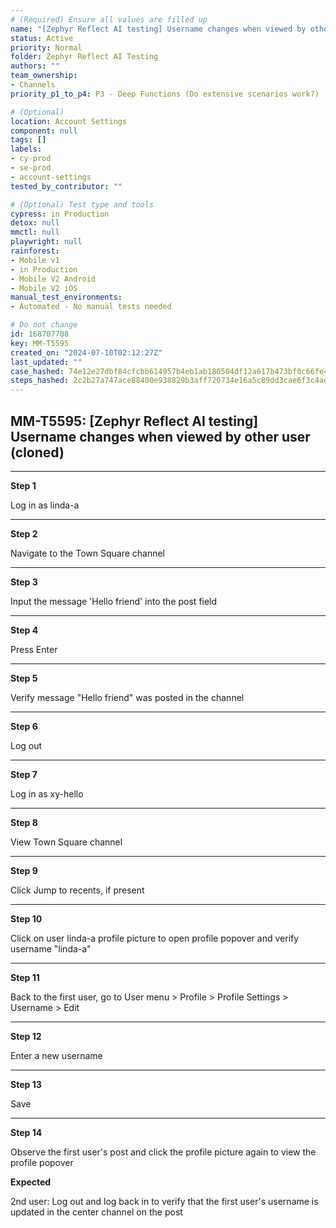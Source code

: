 ```yaml
---
# (Required) Ensure all values are filled up
name: "[Zephyr Reflect AI testing] Username changes when viewed by other user (cloned)"
status: Active
priority: Normal
folder: Zephyr Reflect AI Testing
authors: ""
team_ownership: 
- Channels
priority_p1_to_p4: P3 - Deep Functions (Do extensive scenarios work?)

# (Optional)
location: Account Settings
component: null
tags: []
labels: 
- cy-prod
- se-prod
- account-settings
tested_by_contributor: ""

# (Optional) Test type and tools
cypress: in Production
detox: null
mmctl: null
playwright: null
rainforest: 
- Mobile v1
- in Production
- Mobile V2 Android
- Mobile V2 iOS
manual_test_environments: 
- Automated - No manual tests needed

# Do not change
id: 168707708
key: MM-T5595
created_on: "2024-07-10T02:12:27Z"
last_updated: ""
case_hashed: 74e12e27dbf84cfcbb614957b4eb1ab180504df12a617b473bf0c66fe40a018eb375dcb40304403e228a5111e210ec98
steps_hashed: 2c2b27a747ace88400e938829b3aff720734e16a5c89dd3cae6f3c4ae2a9536572164e049fdf4dc52b9690a55138f63b
---
```


<!-- (Auto-generated) Based on frontmatter's "key" and "name" -->

## MM-T5595: [Zephyr Reflect AI testing] Username changes when viewed by other user (cloned)

---

**Step 1**

Log in as linda-a

---

**Step 2**

Navigate to the Town Square channel

---

**Step 3**

Input the message 'Hello friend' into the post field

---

**Step 4**

Press Enter

---

**Step 5**

Verify message "Hello friend" was posted in the channel

---

**Step 6**

Log out

---

**Step 7**

Log in as xy-hello

---

**Step 8**

View Town Square channel

---

**Step 9**

Click Jump to recents, if present

---

**Step 10**

Click on user linda-a profile picture to open profile popover and verify username "linda-a"

---

**Step 11**

Back to the first user, go to User menu > Profile > Profile Settings > Username > Edit

---

**Step 12**

Enter a new username

---

**Step 13**

Save

---

**Step 14**

Observe the first user's post and click the profile picture again to view the profile popover

**Expected**

2nd user: Log out and log back in to verify that the first user's username is updated in the center channel on the post
